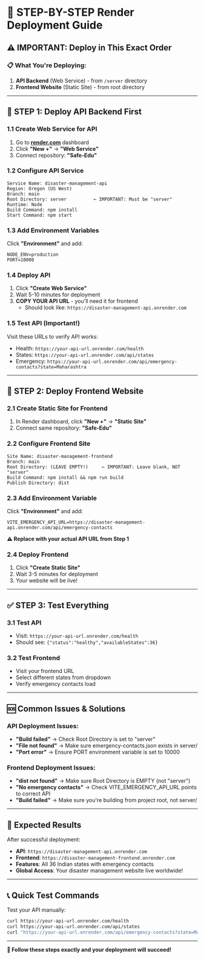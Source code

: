 # 🚀 STEP-BY-STEP Render Deployment Guide

## ⚠️ IMPORTANT: Deploy in This Exact Order

### 📋 What You're Deploying:
1. **API Backend** (Web Service) - from `/server` directory
2. **Frontend Website** (Static Site) - from root directory

---

## 🎯 STEP 1: Deploy API Backend First

### 1.1 Create Web Service for API
1. Go to **[render.com](https://render.com)** dashboard
2. Click **"New +"** → **"Web Service"**
3. Connect repository: **"Safe-Edu"**

### 1.2 Configure API Service
```
Service Name: disaster-management-api
Region: Oregon (US West)
Branch: main
Root Directory: server          ← IMPORTANT: Must be "server"
Runtime: Node
Build Command: npm install
Start Command: npm start
```

### 1.3 Add Environment Variables
Click **"Environment"** and add:
```
NODE_ENV=production
PORT=10000
```

### 1.4 Deploy API
1. Click **"Create Web Service"**
2. Wait 5-10 minutes for deployment
3. **COPY YOUR API URL** - you'll need it for frontend
   - Should look like: `https://disaster-management-api.onrender.com`

### 1.5 Test API (Important!)
Visit these URLs to verify API works:
- Health: `https://your-api-url.onrender.com/health`
- States: `https://your-api-url.onrender.com/api/states`
- Emergency: `https://your-api-url.onrender.com/api/emergency-contacts?state=Maharashtra`

---

## 🎯 STEP 2: Deploy Frontend Website

### 2.1 Create Static Site for Frontend
1. In Render dashboard, click **"New +"** → **"Static Site"**
2. Connect same repository: **"Safe-Edu"**

### 2.2 Configure Frontend Site
```
Site Name: disaster-management-frontend  
Branch: main
Root Directory: (LEAVE EMPTY!)     ← IMPORTANT: Leave blank, NOT "server"
Build Command: npm install && npm run build
Publish Directory: dist
```

### 2.3 Add Environment Variable
Click **"Environment"** and add:
```
VITE_EMERGENCY_API_URL=https://disaster-management-api.onrender.com/api/emergency-contacts
```
**⚠️ Replace with your actual API URL from Step 1**

### 2.4 Deploy Frontend
1. Click **"Create Static Site"**
2. Wait 3-5 minutes for deployment
3. Your website will be live!

---

## ✅ STEP 3: Test Everything

### 3.1 Test API
- Visit: `https://your-api-url.onrender.com/health`
- Should see: `{"status":"healthy","availableStates":36}`

### 3.2 Test Frontend
- Visit your frontend URL
- Select different states from dropdown
- Verify emergency contacts load

---

## 🆘 Common Issues & Solutions

### API Deployment Issues:
- **"Build failed"** → Check Root Directory is set to "server"
- **"File not found"** → Make sure emergency-contacts.json exists in server/
- **"Port error"** → Ensure PORT environment variable is set to 10000

### Frontend Deployment Issues:
- **"dist not found"** → Make sure Root Directory is EMPTY (not "server")
- **"No emergency contacts"** → Check VITE_EMERGENCY_API_URL points to correct API
- **"Build failed"** → Make sure you're building from project root, not server/

---

## 🎉 Expected Results

After successful deployment:
- **API**: `https://disaster-management-api.onrender.com`
- **Frontend**: `https://disaster-management-frontend.onrender.com`
- **Features**: All 36 Indian states with emergency contacts
- **Global Access**: Your disaster management website live worldwide!

---

## 📞 Quick Test Commands

Test your API manually:
```bash
curl https://your-api-url.onrender.com/health
curl https://your-api-url.onrender.com/api/states
curl "https://your-api-url.onrender.com/api/emergency-contacts?state=Maharashtra"
```

---

**🚀 Follow these steps exactly and your deployment will succeed!**